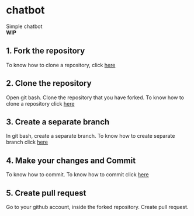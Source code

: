 # chatbot
Simple chatbot<br>
**WIP**

## 1. Fork the repository<br>
To know how to clone a repository, click [here](https://docs.github.com/en/get-started/quickstart/fork-a-repo)<br>

## 2. Clone the repository<br>
Open git bash. Clone the repository that you have forked. To know how to clone a repository click [here](https://docs.github.com/en/repositories/creating-and-managing-repositories/cloning-a-repository)<br>

## 3. Create a separate branch<br>
In git bash, create a separate branch. To know how to create separate branch click [here](https://www.git-tower.com/learn/git/faq/create-branch/)

## 4. Make your changes and Commit<br>
To know how to commit. To know how to commit click [here](https://git-scm.com/docs/git-commit)

## 5. Create pull request<br>
Go to your github account, inside the forked repository. Create pull request.
